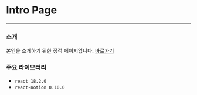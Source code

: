 # Intro Page

---

### 소개
본인을 소개하기 위한 정적 페이지입니다. [바로가기](https://lunaut.github.io/intro/)

### 주요 라이브러리
- `react 18.2.0`
- `react-notion 0.10.0`